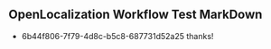 ## OpenLocalization Workflow Test MarkDown
* 6b44f806-7f79-4d8c-b5c8-687731d52a25 thanks!

<!--HONumber=Sep16_HO1-->


